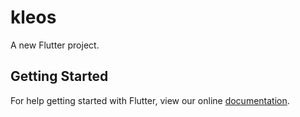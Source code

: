 # kleos

A new Flutter project.

## Getting Started

For help getting started with Flutter, view our online
[documentation](http://flutter.io/).
